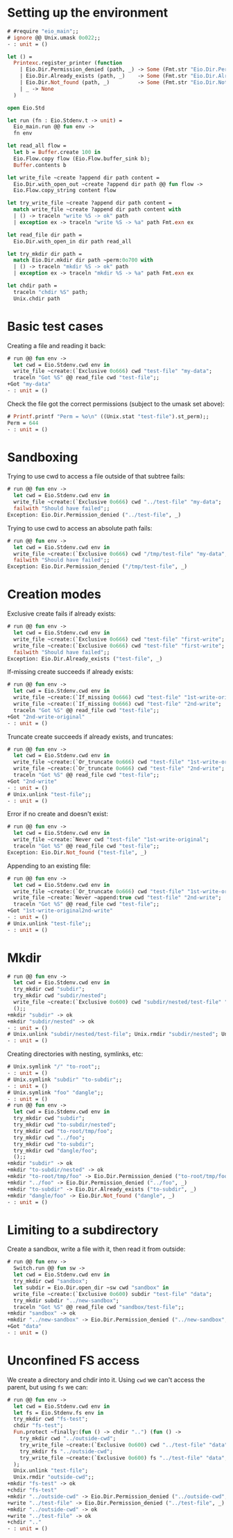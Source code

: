 # Setting up the environment

```ocaml
# #require "eio_main";;
# ignore @@ Unix.umask 0o022;;
- : unit = ()
```

```ocaml
let () =
  Printexc.register_printer (function
    | Eio.Dir.Permission_denied (path, _) -> Some (Fmt.str "Eio.Dir.Permission_denied (%S, _)" path)
    | Eio.Dir.Already_exists (path, _)    -> Some (Fmt.str "Eio.Dir.Already_exists (%S, _)" path)
    | Eio.Dir.Not_found (path, _)         -> Some (Fmt.str "Eio.Dir.Not_found (%S, _)" path)
    | _ -> None
  )

open Eio.Std

let run (fn : Eio.Stdenv.t -> unit) =
  Eio_main.run @@ fun env ->
  fn env

let read_all flow =
  let b = Buffer.create 100 in
  Eio.Flow.copy flow (Eio.Flow.buffer_sink b);
  Buffer.contents b

let write_file ~create ?append dir path content =
  Eio.Dir.with_open_out ~create ?append dir path @@ fun flow ->
  Eio.Flow.copy_string content flow

let try_write_file ~create ?append dir path content =
  match write_file ~create ?append dir path content with
  | () -> traceln "write %S -> ok" path
  | exception ex -> traceln "write %S -> %a" path Fmt.exn ex

let read_file dir path =
  Eio.Dir.with_open_in dir path read_all

let try_mkdir dir path =
  match Eio.Dir.mkdir dir path ~perm:0o700 with
  | () -> traceln "mkdir %S -> ok" path
  | exception ex -> traceln "mkdir %S -> %a" path Fmt.exn ex

let chdir path =
  traceln "chdir %S" path;
  Unix.chdir path
```

# Basic test cases

Creating a file and reading it back:
```ocaml
# run @@ fun env ->
  let cwd = Eio.Stdenv.cwd env in
  write_file ~create:(`Exclusive 0o666) cwd "test-file" "my-data";
  traceln "Got %S" @@ read_file cwd "test-file";;
+Got "my-data"
- : unit = ()
```

Check the file got the correct permissions (subject to the umask set above):
```ocaml
# Printf.printf "Perm = %o\n" ((Unix.stat "test-file").st_perm);;
Perm = 644
- : unit = ()
```

# Sandboxing

Trying to use cwd to access a file outside of that subtree fails:
```ocaml
# run @@ fun env ->
  let cwd = Eio.Stdenv.cwd env in
  write_file ~create:(`Exclusive 0o666) cwd "../test-file" "my-data";
  failwith "Should have failed";;
Exception: Eio.Dir.Permission_denied ("../test-file", _)
```

Trying to use cwd to access an absolute path fails:
```ocaml
# run @@ fun env ->
  let cwd = Eio.Stdenv.cwd env in
  write_file ~create:(`Exclusive 0o666) cwd "/tmp/test-file" "my-data";
  failwith "Should have failed";;
Exception: Eio.Dir.Permission_denied ("/tmp/test-file", _)
```

# Creation modes

Exclusive create fails if already exists:
```ocaml
# run @@ fun env ->
  let cwd = Eio.Stdenv.cwd env in
  write_file ~create:(`Exclusive 0o666) cwd "test-file" "first-write";
  write_file ~create:(`Exclusive 0o666) cwd "test-file" "first-write";
  failwith "Should have failed";;
Exception: Eio.Dir.Already_exists ("test-file", _)
```

If-missing create succeeds if already exists:
```ocaml
# run @@ fun env ->
  let cwd = Eio.Stdenv.cwd env in
  write_file ~create:(`If_missing 0o666) cwd "test-file" "1st-write-original";
  write_file ~create:(`If_missing 0o666) cwd "test-file" "2nd-write";
  traceln "Got %S" @@ read_file cwd "test-file";;
+Got "2nd-write-original"
- : unit = ()
```

Truncate create succeeds if already exists, and truncates:
```ocaml
# run @@ fun env ->
  let cwd = Eio.Stdenv.cwd env in
  write_file ~create:(`Or_truncate 0o666) cwd "test-file" "1st-write-original";
  write_file ~create:(`Or_truncate 0o666) cwd "test-file" "2nd-write";
  traceln "Got %S" @@ read_file cwd "test-file";;
+Got "2nd-write"
- : unit = ()
# Unix.unlink "test-file";;
- : unit = ()
```

Error if no create and doesn't exist:
```ocaml
# run @@ fun env ->
  let cwd = Eio.Stdenv.cwd env in
  write_file ~create:`Never cwd "test-file" "1st-write-original";
  traceln "Got %S" @@ read_file cwd "test-file";;
Exception: Eio.Dir.Not_found ("test-file", _)
```

Appending to an existing file:
```ocaml
# run @@ fun env ->
  let cwd = Eio.Stdenv.cwd env in
  write_file ~create:(`Or_truncate 0o666) cwd "test-file" "1st-write-original";
  write_file ~create:`Never ~append:true cwd "test-file" "2nd-write";
  traceln "Got %S" @@ read_file cwd "test-file";;
+Got "1st-write-original2nd-write"
- : unit = ()
# Unix.unlink "test-file";;
- : unit = ()
```

# Mkdir

```ocaml
# run @@ fun env ->
  let cwd = Eio.Stdenv.cwd env in
  try_mkdir cwd "subdir";
  try_mkdir cwd "subdir/nested";
  write_file ~create:(`Exclusive 0o600) cwd "subdir/nested/test-file" "data";
  ();;
+mkdir "subdir" -> ok
+mkdir "subdir/nested" -> ok
- : unit = ()
# Unix.unlink "subdir/nested/test-file"; Unix.rmdir "subdir/nested"; Unix.rmdir "subdir";;
- : unit = ()
```

Creating directories with nesting, symlinks, etc:
```ocaml
# Unix.symlink "/" "to-root";;
- : unit = ()
# Unix.symlink "subdir" "to-subdir";;
- : unit = ()
# Unix.symlink "foo" "dangle";;
- : unit = ()
# run @@ fun env ->
  let cwd = Eio.Stdenv.cwd env in
  try_mkdir cwd "subdir";
  try_mkdir cwd "to-subdir/nested";
  try_mkdir cwd "to-root/tmp/foo";
  try_mkdir cwd "../foo";
  try_mkdir cwd "to-subdir";
  try_mkdir cwd "dangle/foo";
  ();;
+mkdir "subdir" -> ok
+mkdir "to-subdir/nested" -> ok
+mkdir "to-root/tmp/foo" -> Eio.Dir.Permission_denied ("to-root/tmp/foo", _)
+mkdir "../foo" -> Eio.Dir.Permission_denied ("../foo", _)
+mkdir "to-subdir" -> Eio.Dir.Already_exists ("to-subdir", _)
+mkdir "dangle/foo" -> Eio.Dir.Not_found ("dangle", _)
- : unit = ()
```

# Limiting to a subdirectory

Create a sandbox, write a file with it, then read it from outside:
```ocaml
# run @@ fun env ->
  Switch.run @@ fun sw ->
  let cwd = Eio.Stdenv.cwd env in
  try_mkdir cwd "sandbox";
  let subdir = Eio.Dir.open_dir ~sw cwd "sandbox" in
  write_file ~create:(`Exclusive 0o600) subdir "test-file" "data";
  try_mkdir subdir "../new-sandbox";
  traceln "Got %S" @@ read_file cwd "sandbox/test-file";;
+mkdir "sandbox" -> ok
+mkdir "../new-sandbox" -> Eio.Dir.Permission_denied ("../new-sandbox", _)
+Got "data"
- : unit = ()
```

# Unconfined FS access

We create a directory and chdir into it.
Using `cwd` we can't access the parent, but using `fs` we can:
```ocaml
# run @@ fun env ->
  let cwd = Eio.Stdenv.cwd env in
  let fs = Eio.Stdenv.fs env in
  try_mkdir cwd "fs-test";
  chdir "fs-test";
  Fun.protect ~finally:(fun () -> chdir "..") (fun () ->
    try_mkdir cwd "../outside-cwd";
    try_write_file ~create:(`Exclusive 0o600) cwd "../test-file" "data";
    try_mkdir fs "../outside-cwd";
    try_write_file ~create:(`Exclusive 0o600) fs "../test-file" "data";
  );
  Unix.unlink "test-file";
  Unix.rmdir "outside-cwd";;
+mkdir "fs-test" -> ok
+chdir "fs-test"
+mkdir "../outside-cwd" -> Eio.Dir.Permission_denied ("../outside-cwd", _)
+write "../test-file" -> Eio.Dir.Permission_denied ("../test-file", _)
+mkdir "../outside-cwd" -> ok
+write "../test-file" -> ok
+chdir ".."
- : unit = ()
```
